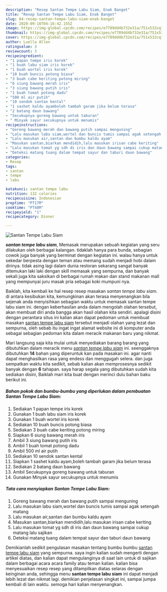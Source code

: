 ```yaml
---
description: "Resep Santan Tempe Labu Siam, Enak Banget"
title: "Resep Santan Tempe Labu Siam, Enak Banget"
slug: 84-resep-santan-tempe-labu-siam-enak-banget
date: 2020-09-16T04:16:42.155Z
image: https://img-global.cpcdn.com/recipes/e7789dd4b732e31a/751x532cq70/santan-tempe-labu-siam-foto-resep-utama.jpg
thumbnail: https://img-global.cpcdn.com/recipes/e7789dd4b732e31a/751x532cq70/santan-tempe-labu-siam-foto-resep-utama.jpg
cover: https://img-global.cpcdn.com/recipes/e7789dd4b732e31a/751x532cq70/santan-tempe-labu-siam-foto-resep-utama.jpg
author: Luella Allen
ratingvalue: 3
reviewcount: 3
recipeingredient:
- "1 papan tempe iris korek"
- "1 buah labu siam iris korek"
- "1 buah wortel iris korek"
- "10 buah buncis potong biasa"
- "3 buah cabe keriting potong miring"
- "6 siung bawang merah iris"
- "3 siung bawang putih iris"
- "1 buah tomat potong dadu"
- "500 ml air putih"
- "10 sendok santan kental"
- "1 sashet kaldu ayamboleh tambah garam jika belum terasa"
- "2 batang daun bawang"
- "Secukupnya goreng bawang untuk taburan"
- " Minyak sayur secukupnya untuk menumis"
recipeinstructions:
- "Goreng bawang merah dan bawang putih sampai menguning"
- "Lalu masukan labu siam,wortel dan buncis tumis sampai agak setengah matang"
- "Lalu masukan air,santan dan bumbu kaldu ayam"
- "Masukan santan,biarkan mendidih,lalu masukan irisan cabe keriting"
- "Lalu masukan tomat yg sdh di iris dan daun bawang sampai cukup matang lalu sajikan"
- "Deteksi matang tuang dalam tempat sayur dan taburi daun bawang"
categories:
- Resep
tags:
- santan
- tempe
- labu

katakunci: santan tempe labu 
nutrition: 132 calories
recipecuisine: Indonesian
preptime: "PT17M"
cooktime: "PT48M"
recipeyield: "1"
recipecategory: Dinner

---
```



![Santan Tempe Labu Siam](https://img-global.cpcdn.com/recipes/e7789dd4b732e31a/751x532cq70/santan-tempe-labu-siam-foto-resep-utama.jpg)

<b><i>santan tempe labu siam</i></b>, Memasak merupakan sebuah kegiatan yang seru dilakukan oleh berbagai kalangan. tidaklah hanya para bunda, sebagian cowok juga banyak yang berminat dengan kegiatan ini. walau hanya untuk sekedar berpesta dengan teman atau memang sudah menjadi hobi dalam dirinya. tidak asing lagi dalam dunia restoran sekarang sangat banyak ditemukan laki laki dengan skill memasak yang sempurna, dan banyak sekali juga kita saksikan di berbagai rumah makan dan stand makanan mall yang mempunyai juru masak pria sebagai koki mumpuni nya.

Baiklah, kita kembali ke hal resep resep masakan <i>santan tempe labu siam</i>. di antara kesibukan kita, kemungkinan akan terasa menyenangkan bila sejenak anda menyisihkan sebagian waktu untuk memasak santan tempe labu siam ini. dengan keberhasilan anda dalam mengolah olahan tersebut, akan membuat diri anda bangga akan hasil olahan kita sendiri. apalagi disini dengan perantara situs ini kalian akan dapat pedoman untuk membuat masakan <u>santan tempe labu siam</u> tersebut menjadi olahan yang lezat dan sempurna, oleh sebab itu ingat ingat alamat website ini di komputer anda sebagai sebagian pedoman kita dalam meracik makanan baru yang nikmat.




Mari langsung saja kita mulai untuk menyediakan barang barang yang dibutuhkan dalam meracik menu <u><i>santan tempe labu siam</i></u> ini. seenggaknya dibutuhkan <b>14</b> bahan yang diperuntuk kan pada masakan ini. agar nanti dapat menghasilkan rasa yang endess dan menggugah selera. dan juga sempatkan waktu kita sedikit, sebab kalian akan memprosesnya sedikit banyak dengan <b>6</b> tahapan. saya harap segala yang dibutuhkan sudah kita sediakan disini, Baiklah mari kita buat dengan merinci dulu bahan baku berikut ini.

<!--inarticleads1-->

##### Bahan pokok dan bumbu-bumbu yang diperlukan dalam pembuatan Santan Tempe Labu Siam:

1. Sediakan 1 papan tempe iris korek
1. Gunakan 1 buah labu siam iris korek
1. Gunakan 1 buah wortel iris korek
1. Sediakan 10 buah buncis potong biasa
1. Sediakan 3 buah cabe keriting potong miring
1. Siapkan 6 siung bawang merah iris
1. Ambil 3 siung bawang putih iris
1. Ambil 1 buah tomat potong dadu
1. Ambil 500 ml air putih
1. Sediakan 10 sendok santan kental
1. Siapkan 1 sashet kaldu ayam,boleh tambah garam jika belum terasa
1. Sediakan 2 batang daun bawang
1. Ambil Secukupnya goreng bawang untuk taburan
1. Gunakan  Minyak sayur secukupnya untuk menumis




<!--inarticleads2-->

##### Tata cara menyiapkan Santan Tempe Labu Siam:

1. Goreng bawang merah dan bawang putih sampai menguning
1. Lalu masukan labu siam,wortel dan buncis tumis sampai agak setengah matang
1. Lalu masukan air,santan dan bumbu kaldu ayam
1. Masukan santan,biarkan mendidih,lalu masukan irisan cabe keriting
1. Lalu masukan tomat yg sdh di iris dan daun bawang sampai cukup matang lalu sajikan
1. Deteksi matang tuang dalam tempat sayur dan taburi daun bawang




Demikianlah sedikit pengulasan masakan tentang bumbu bumbu <u>santan tempe labu siam</u> yang sempurna. saya ingin kalian sudah mengerti dengan artikel diatas, dan kalian dapat mengulanginya di saat lain untuk di sajikan dalam berbagai acara acara family atau teman kalian. kalian bisa menyesuaikan resep resep yang ditampilkan diatas selaras dengan keinginan anda, sehingga menu <b>santan tempe labu siam</b> ini dapat menjadi lebih lezat dan nikmat lagi. demikian penjelasan singkat ini, sampai jumpa kembali di lain waktu. semoga hari kalian menyenangkan.
